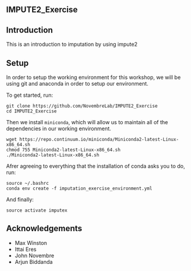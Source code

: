 IMPUTE2_Exercise
---------------

## Introduction

This is an introduction to imputation by using impute2



## Setup

In order to setup the working environment for this workshop, we will be using git and anaconda in order to setup our environment.

To get started, run:

```
git clone https://github.com/NovembreLab/IMPUTE2_Exercise
cd IMPUTE2_Exercise
``` 

Then we install `miniconda`, which will allow us to maintain all of the dependencies in our working environment.

```
wget https://repo.continuum.io/miniconda/Miniconda2-latest-Linux-x86_64.sh
chmod 755 Miniconda2-latest-Linux-x86_64.sh
./Miniconda2-latest-Linux-x86_64.sh
```

Afrer agreeing to everything that the installation of conda asks you to do, run:

```
source ~/.bashrc
conda env create -f imputation_exercise_environment.yml
```

And finally:

```
source activate imputex
```

## Acknowledgements

 * Max Winston
 * Ittai Eres
 * John Novembre
 * Arjun Biddanda 

